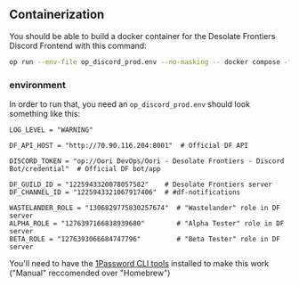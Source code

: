 ## Containerization
You should be able to build a docker container for the Desolate Frontiers Discord Frontend with this command:
```sh
op run --env-file op_discord_prod.env --no-masking -- docker compose -f compose.df_discord.yml up -d --build
```

### environment
In order to run that, you need an `op_discord_prod.env` should look something like this:
```env
LOG_LEVEL = "WARNING"

DF_API_HOST = "http://70.90.116.204:8001"  # Official DF API

DISCORD_TOKEN = "op://Oori DevOps/Oori - Desolate Frontiers - Discord Bot/credential"  # Official DF bot/app

DF_GUILD_ID = "1225943320078057582"    # Desolate Frontiers server
DF_CHANNEL_ID = "1225943321067917406"  # #df-notifications

WASTELANDER_ROLE = "1306829775830257674"  # "Wastelander" role in DF server
ALPHA_ROLE = "1276397166838939680"        # "Alpha Tester" role in DF server
BETA_ROLE = "1276393066684747796"         # "Beta Tester" role in DF server
```
You'll need to have the [1Password CLI tools](https://developer.1password.com/docs/cli/get-started/) installed to make this work ("Manual" reccomended over "Homebrew")
